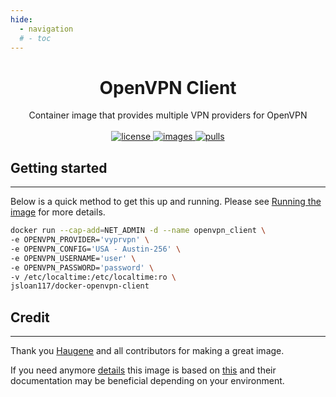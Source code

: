 ```yaml
---
hide:
  - navigation
  # - toc
---
```


<h1 align="center">
  OpenVPN Client
</h1>

<p align="center">
  Container image that provides multiple VPN providers for OpenVPN
  <br><br>

  <a href="https://github.com/jsloan117/docker-deluge/blob/master/LICENSE">
    <img alt="license" src="https://img.shields.io/badge/License-GPLv3-blue.svg" />
  </a>
  <a href="https://github.com/jsloan117/docker-openvpn-client/actions/workflows/images.yml">
    <img alt="images" src="https://github.com/jsloan117/docker-openvpn-client/actions/workflows/images.yml/badge.svg?branch=v3.1.2" />
  </a>
  <a href="https://hub.docker.com/repository/docker/jsloan117/docker-openvpn-client">
    <img alt="pulls" src="https://img.shields.io/docker/pulls/jsloan117/docker-openvpn-client.svg" />
  </a>
</p>

## Getting started

---

Below is a quick method to get this up and running. Please see [Running the image](run-image.md) for more details.

```bash
docker run --cap-add=NET_ADMIN -d --name openvpn_client \
-e OPENVPN_PROVIDER='vyprvpn' \
-e OPENVPN_CONFIG='USA - Austin-256' \
-e OPENVPN_USERNAME='user' \
-e OPENVPN_PASSWORD='password' \
-v /etc/localtime:/etc/localtime:ro \
jsloan117/docker-openvpn-client
```

## Credit

---

Thank you [Haugene](https://github.com/haugene) and all contributors for making a great image.

If you need anymore [details](https://haugene.github.io/docker-transmission-openvpn) this image is based on [this](https://github.com/haugene/docker-transmission-openvpn) and their documentation may be beneficial depending on your environment.


